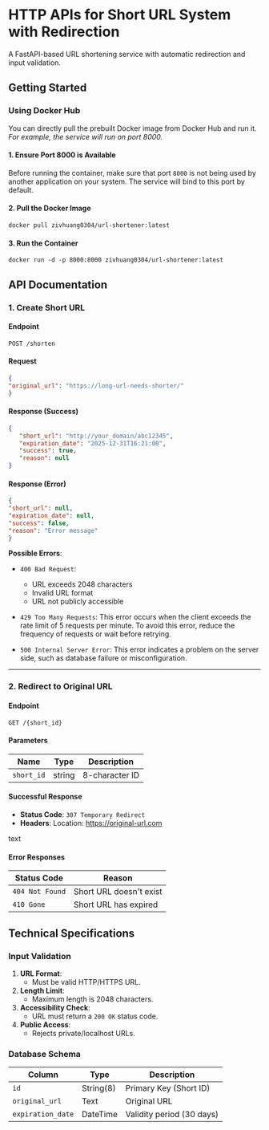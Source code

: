 # HTTP APIs for Short URL System with Redirection

A FastAPI-based URL shortening service with automatic redirection and input validation.

## Getting Started

### **Using Docker Hub**

You can directly pull the prebuilt Docker image from Docker Hub and run it.  
*For example, the service will run on port 8000.*

#### **1. Ensure Port 8000 is Available**
Before running the container, make sure that port `8000` is not being used by another application on your system. The service will bind to this port by default.

#### 2. Pull the Docker Image
```shell
docker pull zivhuang0304/url-shortener:latest
```

#### 3. Run the Container
```shell
docker run -d -p 8000:8000 zivhuang0304/url-shortener:latest
```



## API Documentation

### **1. Create Short URL**

#### Endpoint
`POST /shorten`

#### Request
```Json
{
"original_url": "https://long-url-needs-shorter/"
}
```


#### Response (Success)

```Json
{
   "short_url": "http://your_domain/abc12345",
   "expiration_date": "2025-12-31T16:21:00",
   "success": true,
   "reason": null
}
```

#### Response (Error)
```Json
{
"short_url": null,
"expiration_date": null,
"success": false,
"reason": "Error message"
}
```


**Possible Errors**:
- `400 Bad Request`: 
  - URL exceeds 2048 characters
  - Invalid URL format
  - URL not publicly accessible
- `429 Too Many Requests`: This error occurs when the client exceeds the rate limit of 5 requests per minute. To avoid this error, reduce the frequency of requests or wait before retrying.

- `500 Internal Server Error`: This error indicates a problem on the server side, such as database failure or misconfiguration.

---

### **2. Redirect to Original URL**

#### Endpoint
`GET /{short_id}`

#### Parameters
| Name      | Type   | Description       |
|-----------|--------|-------------------|
| `short_id`| string | 8-character ID    |

#### Successful Response
- **Status Code**: `307 Temporary Redirect`
- **Headers**:
Location: https://original-url.com

text

#### Error Responses
| Status Code | Reason                      |
|-------------|-----------------------------|
| `404 Not Found` | Short URL doesn't exist    |
| `410 Gone`      | Short URL has expired      |


## Technical Specifications

### Input Validation

1. **URL Format**:
   - Must be valid HTTP/HTTPS URL.
2. **Length Limit**:
   - Maximum length is 2048 characters.
3. **Accessibility Check**:
   - URL must return a `200 OK` status code.
4. **Public Access**:
   - Rejects private/localhost URLs.

### Database Schema

| Column           | Type      | Description                     |
|------------------|-----------|---------------------------------|
| `id`             | String(8) | Primary Key (Short ID)          |
| `original_url`   | Text      | Original URL                    |
| `expiration_date`| DateTime  | Validity period (30 days)       |


